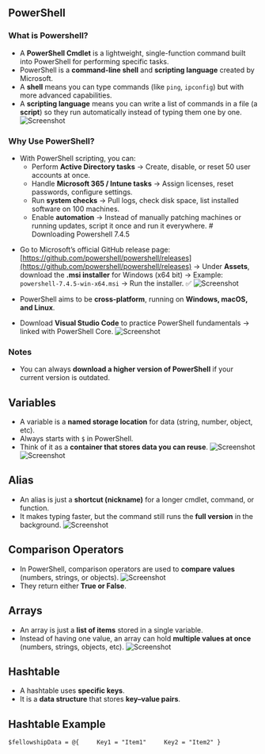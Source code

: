 ## PowerShell

### What is Powershell?
- A **PowerShell Cmdlet** is a lightweight, single-function command built into PowerShell for performing specific tasks.
- PowerShell is a **command-line shell** and **scripting language** created by Microsoft.
- A **shell** means you can type commands (like `ping`, `ipconfig`) but with more advanced capabilities.
- A **scripting language** means you can write a list of commands in a file (a **script**) so they run automatically instead of typing them one by one. 
![Screenshot](images/Powershell1.jpg)
### Why Use PowerShell?
- With PowerShell scripting, you can:
  - Perform **Active Directory tasks** → Create, disable, or reset 50 user accounts at once.
  - Handle **Microsoft 365 / Intune tasks** → Assign licenses, reset passwords, configure settings.
  - Run **system checks** → Pull logs, check disk space, list installed software on 100 machines.
  - Enable **automation** → Instead of manually patching machines or running updates, script it once and run it everywhere. # Downloading Powershell 7.4.5

* Go to Microsoft’s official GitHub release page:  
  [https://github.com/powershell/powershell/releases](https://github.com/powershell/powershell/releases)
  → Under **Assets**, download the **.msi installer** for Windows (x64 bit)
  → Example: `powershell-7.4.5-win-x64.msi`
  → Run the installer. ✅
![Screenshot](images/Powershell2.jpg)
* PowerShell aims to be **cross-platform**, running on **Windows, macOS, and Linux**.

* Download **Visual Studio Code** to practice PowerShell fundamentals → linked with PowerShell Core.
![Screenshot](images/Powershell3.jpg)

### Notes
- You can always **download a higher version of PowerShell** if your current version is outdated.

## Variables
* A variable is a **named storage location** for data (string, number, object, etc).
* Always starts with `$` in PowerShell.
* Think of it as a **container that stores data you can reuse**.
![Screenshot](images/Powershell4.jpg)
![Screenshot](images/Powershell5.jpg)
## Alias
* An alias is just a **shortcut (nickname)** for a longer cmdlet, command, or function.
* It makes typing faster, but the command still runs the **full version** in the background.
![Screenshot](images/Powershell6.jpg)  
## Comparison Operators
* In PowerShell, comparison operators are used to **compare values** (numbers, strings, or objects).
![Screenshot](images/Powershell7.jpg)
* They return either **True or False**.
## Arrays
* An array is just a **list of items** stored in a single variable.
* Instead of having one value, an array can hold **multiple values at once** (numbers, strings, objects, etc).
![Screenshot](images/Powershell8.jpg)  
## Hashtable

* A hashtable uses **specific keys**.
* It is a **data structure** that stores **key–value pairs**.
## Hashtable Example 

`$fellowshipData = @{     Key1 = "Item1"     Key2 = "Item2" }`
